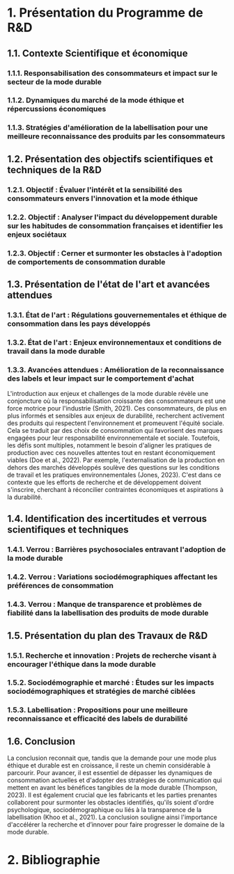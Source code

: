 # 1. Présentation du Programme de R&D

## 1.1. Contexte Scientifique et économique
### 1.1.1. Responsabilisation des consommateurs et impact sur le secteur de la mode durable
### 1.1.2. Dynamiques du marché de la mode éthique et répercussions économiques
### 1.1.3. Stratégies d'amélioration de la labellisation pour une meilleure reconnaissance des produits par les consommateurs

## 1.2. Présentation des objectifs scientifiques et techniques de la R&D
### 1.2.1. Objectif : Évaluer l'intérêt et la sensibilité des consommateurs envers l'innovation et la mode éthique
### 1.2.2. Objectif : Analyser l'impact du développement durable sur les habitudes de consommation françaises et identifier les enjeux sociétaux
### 1.2.3. Objectif : Cerner et surmonter les obstacles à l'adoption de comportements de consommation durable

## 1.3. Présentation de l'état de l'art et avancées attendues

### 1.3.1. État de l'art : Régulations gouvernementales et éthique de consommation dans les pays développés
### 1.3.2. État de l'art : Enjeux environnementaux et conditions de travail dans la mode durable

### 1.3.3. Avancées attendues : Amélioration de la reconnaissance des labels et leur impact sur le comportement d'achat
L'introduction aux enjeux et challenges de la mode durable révèle une conjoncture où la responsabilisation croissante des consommateurs est une force motrice pour l'industrie (Smith, 2021). Ces consommateurs, de plus en plus informés et sensibles aux enjeux de durabilité, recherchent activement des produits qui respectent l'environnement et promeuvent l'équité sociale. Cela se traduit par des choix de consommation qui favorisent des marques engagées pour leur responsabilité environnementale et sociale. Toutefois, les défis sont multiples, notamment le besoin d'aligner les pratiques de production avec ces nouvelles attentes tout en restant économiquement viables (Doe et al., 2022). Par exemple, l'externalisation de la production en dehors des marchés développés soulève des questions sur les conditions de travail et les pratiques environnementales (Jones, 2023). C'est dans ce contexte que les efforts de recherche et de développement doivent s'inscrire, cherchant à réconcilier contraintes économiques et aspirations à la durabilité.

## 1.4. Identification des incertitudes et verrous scientifiques et techniques
### 1.4.1. Verrou : Barrières psychosociales entravant l'adoption de la mode durable
### 1.4.2. Verrou : Variations sociodémographiques affectant les préférences de consommation
### 1.4.3. Verrou : Manque de transparence et problèmes de fiabilité dans la labellisation des produits de mode durable

## 1.5. Présentation du plan des Travaux de R&D
### 1.5.1. Recherche et innovation : Projets de recherche visant à encourager l'éthique dans la mode durable
### 1.5.2. Sociodémographie et marché : Études sur les impacts sociodémographiques et stratégies de marché ciblées
### 1.5.3. Labellisation : Propositions pour une meilleure reconnaissance et efficacité des labels de durabilité

## 1.6. Conclusion
La conclusion reconnait que, tandis que la demande pour une mode plus éthique et durable est en croissance, il reste un chemin considérable à parcourir. Pour avancer, il est essentiel de dépasser les dynamiques de consommation actuelles et d'adopter des stratégies de communication qui mettent en avant les bénéfices tangibles de la mode durable (Thompson, 2023). Il est également crucial que les fabricants et les parties prenantes collaborent pour surmonter les obstacles identifiés, qu'ils soient d'ordre psychologique, sociodémographique ou liés à la transparence de la labellisation (Khoo et al., 2021). La conclusion souligne ainsi l'importance d'accélérer la recherche et d’innover pour faire progresser le domaine de la mode durable.

# 2. Bibliographie